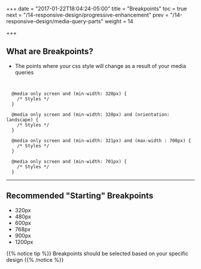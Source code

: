 +++
date = "2017-01-22T18:04:24-05:00"
title = "Breakpoints"
toc = true
next = "/14-responsive-design/progressive-enhancement"
prev = "/14-responsive-design/media-query-parts"
weight = 14

+++

## What are Breakpoints?

- The points where your css style will change as a result of your media queries

```


  @media only screen and (min-width: 320px) {
    /* Styles */
  }

  @media only screen and (min-width: 320px) and (orientation: landscape) {
    /* Styles */
  }

  @media only screen and (min-width: 321px) and (max-width : 700px) {
    /* Styles */
  }

  @media only screen and (min-width: 701px) {
    /* Styles */
  }

```

---

## Recommended "Starting" Breakpoints

- 320px
- 480px
- 600px
- 768px
- 900px
- 1200px

{{% notice tip %}}
Breakpoints should be selected based on your specific design
{{% /notice %}}
